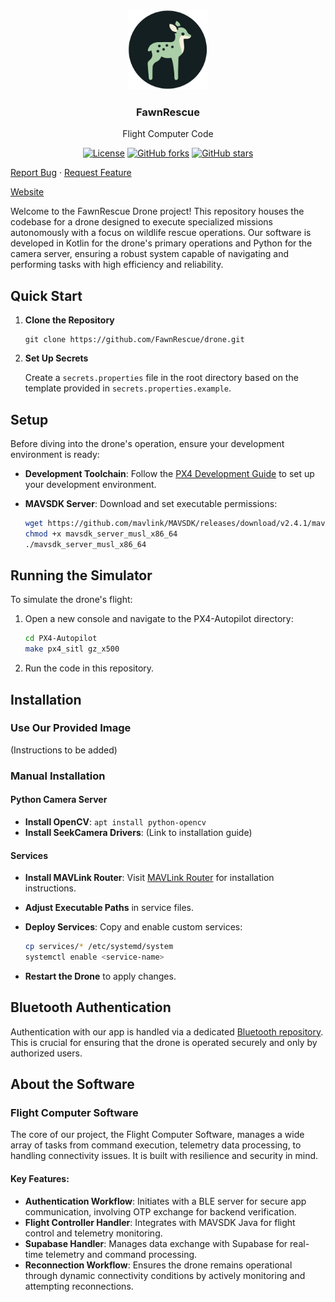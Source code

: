<br />
<p align="center">
<a><img src="image/Logo-circle.png" alt="FawnRescue" width="128" height="128" title="FawnRescue"></a>
  <h3 align="center">FawnRescue</h3>
  <p align="center">
    Flight Computer Code<br />
    <p align="center">
  <a href="https://github.com/FawnRescue/drone/blob/main/LICENSE"><img src="https://img.shields.io/github/license/FawnRescue/drone" alt="License"></a>
  <a href="https://github.com/FawnRescue/drone/network/members"><img src="https://img.shields.io/github/forks/FawnRescue/drone?style=social" alt="GitHub forks"></a>
  <a href="https://github.com/FawnRescue/drone/stargazers"><img src="https://img.shields.io/github/stars/FawnRescue/drone?style=social" alt="GitHub stars"></a>
</p>
    <p>
    <a href="https://github.com/FawnRescue/drone/issues">Report Bug</a>
    ·
    <a href="https://github.com/FawnRescue/drone/issues">Request Feature</a>
    </p>
    <a href="https://fawnrescue.github.io/">Website</a>
  </p>
</p>

Welcome to the FawnRescue Drone project! This repository houses the codebase for a drone designed to execute specialized missions autonomously with a focus on wildlife rescue operations. Our software is developed in Kotlin for the drone's primary operations and Python for the camera server, ensuring a robust system capable of navigating and performing tasks with high efficiency and reliability.

## Quick Start

1. **Clone the Repository**

    ```
    git clone https://github.com/FawnRescue/drone.git
    ```

2. **Set Up Secrets**

    Create a `secrets.properties` file in the root directory based on the template provided in `secrets.properties.example`.

## Setup

Before diving into the drone's operation, ensure your development environment is ready:

- **Development Toolchain**: Follow the [PX4 Development Guide](https://docs.px4.io/main/en/dev_setup/dev_env.html) to set up your development environment.
- **MAVSDK Server**: Download and set executable permissions:

    ```bash
    wget https://github.com/mavlink/MAVSDK/releases/download/v2.4.1/mavsdk_server_musl_x86_64
    chmod +x mavsdk_server_musl_x86_64
    ./mavsdk_server_musl_x86_64
    ```

## Running the Simulator

To simulate the drone's flight:

1. Open a new console and navigate to the PX4-Autopilot directory:

    ```bash
    cd PX4-Autopilot
    make px4_sitl gz_x500
    ```

2. Run the code in this repository.

## Installation

### Use Our Provided Image

(Instructions to be added)

### Manual Installation

#### Python Camera Server

- **Install OpenCV**: `apt install python-opencv`
- **Install SeekCamera Drivers**: (Link to installation guide)

#### Services

- **Install MAVLink Router**: Visit [MAVLink Router](https://github.com/mavlink-router/mavlink-router) for installation instructions.
- **Adjust Executable Paths** in service files.
- **Deploy Services**: Copy and enable custom services:

    ```bash
    cp services/* /etc/systemd/system
    systemctl enable <service-name>
    ```

- **Restart the Drone** to apply changes.

## Bluetooth Authentication

Authentication with our app is handled via a dedicated [Bluetooth repository](https://github.com/FawnRescue/bluetooth). This is crucial for ensuring that the drone is operated securely and only by authorized users.

## About the Software

### Flight Computer Software

The core of our project, the Flight Computer Software, manages a wide array of tasks from command execution, telemetry data processing, to handling connectivity issues. It is built with resilience and security in mind.

#### Key Features:

- **Authentication Workflow**: Initiates with a BLE server for secure app communication, involving OTP exchange for backend verification.
- **Flight Controller Handler**: Integrates with MAVSDK Java for flight control and telemetry monitoring.
- **Supabase Handler**: Manages data exchange with Supabase for real-time telemetry and command processing.
- **Reconnection Workflow**: Ensures the drone remains operational through dynamic connectivity conditions by actively monitoring and attempting reconnections.
